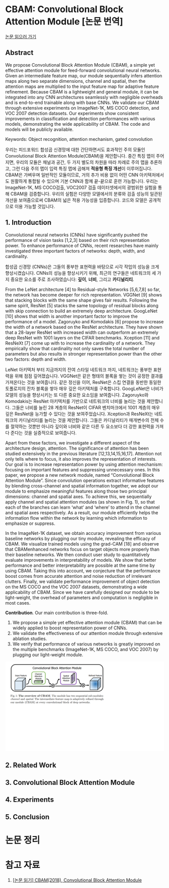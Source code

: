 # CBAM: Convolutional Block Attention Module [논문 번역]

[논문 읽으러 가기](https://arxiv.org/abs/1807.06521)

## Abstract

We propose Convolutional Block Attention Module (CBAM),
a simple yet effective attention module for feed-forward convolutional
neural networks. Given an intermediate feature map, our module sequentially infers attention maps along two separate dimensions, channel
and spatial, then the attention maps are multiplied to the input feature
map for adaptive feature refinement. Because CBAM is a lightweight and
general module, it can be integrated into any CNN architectures seamlessly with negligible overheads and is end-to-end trainable along with
base CNNs. We validate our CBAM through extensive experiments on
ImageNet-1K, MS COCO detection, and VOC 2007 detection datasets.
Our experiments show consistent improvements in classification and detection performances with various models, demonstrating the wide applicability of CBAM. The code and models will be publicly available.

Keywords: Object recognition, attention mechanism, gated convolution

우리는 피드포워드 합성곱 신경망에 대한 간단하면서도 효과적인 주의 모듈인 Convolutional Block Attention Module(CBAM)을 제안합니다. 중간 특징 맵이 주어지면, 우리의 모듈은 채널과 공간, 두 가지 별도의 차원을 따라 차례로 주의 맵을 추론하고, 그런 다음 주의 맵이 입력 특징 맵에 곱해져 **적응형 특징 개선**이 이루어집니다. CBAM은 가벼우며 일반적인 모듈이므로, 거의 추가 비용 없이 어떤 CNN 아키텍처에서도 원활하게 통합될 수 있으며 기본 CNN과 함께 끝-끝으로 훈련 가능합니다. 우리는 ImageNet-1K, MS COCO검출, VOC2007 검출 데이터셋에서의 광범위한 실험을 통해 CBAM을 검증합니다. 우리의 실험은 다양한 모델에서의 분류와 검출 성능의 일관된 개선을 보여줌으로써 CBAM의 넓은 적용 가능성을 입증합니다. 코드와 모델은 공개적으로 이용 가능할 것입니다.

## 1. Introduction

Convolutional neural networks (CNNs) have significantly pushed the performance of vision tasks [1,2,3] based on their rich representation power. To enhance performance of CNNs, recent researches have mainly investigated three important factors of networks: depth, width, and cardinality.

합성곱 신경망 (CNNs)은 그들의 풍부한 표현력을 바탕으로 시각 작업의 성능을 크게 향상시켰습니다. CNNs의 성능을 향상시키기 위해, 최근의 연구들은 네트워크의 세 가지 중요한 요소를 주로 조사하였습니다: **깊이**, **너비**, 그리고 **카디널리티**.

From the LeNet architecture [4] to Residual-style Networks [5,6,7,8] so far, the network has become deeper for rich representation. VGGNet [9] shows that stacking blocks with the same shape gives fair results. Following the same spirit, ResNet [5] stacks the same topology of residual blocks along with skip connection to build an extremely deep architecture. GoogLeNet [10] shows that width is another important factor to improve the performance of a model. Zagoruyko and Komodakis [6] propose to increase the width of a network based on the ResNet architecture. They have shown that a 28-layer ResNet with increased width can outperform an extremely deep ResNet with 1001 layers on the CIFAR benchmarks. Xception [11] and ResNeXt [7] come up with to increase the cardinality of a network. They empirically show that cardinality not only saves the total number of parameters but also results in stronger representation power than the other two factors: depth and width.

LeNet 아키텍처 부터 지금까지의 잔여 스타일 네트워크 까지, 네트워크는 풍부한 표현력을 위해 점점 깊어졌습니다. VGGNet은 같은 형태의 블록을 쌓는 것이 공정한 결과를 가져온다는 것을 보여줍니다. 같은 정신을 이어, ResNet은 스킵 연결을 동반한 동일한 토폴로지의 잔차 블록을 쌓아 매우 깊은 아키텍처를 구축합니다. GoogLeNet은 너비가 모델의 성능을 향상시키는 또 다른 중요한 요소임을 보여줍니다. Zagoruyko와 Komodakis는 ResNet 아키텍처를 기반으로 네트워크의 너비를 늘리는 것을 제안합니다. 그들은 너비를 늘린 28 계층의 ResNet이 CIFAR 벤치마크에서 1001 계층의 매우 깊은 ResNet을 능가할 수 있다는 것을 보여주었습니다. Xception과 ResNeXt는 네트워크의 카디널리티를 늘리는 것을 제안합니다. 그들은 카디널리티가 매개변수의 전체 수를 절약하는 것뿐만 아니라 깊이와 너비와 같은 다른 두 요소보다 더 강한 표현력을 가져다 준다는 것을 실증적으로 보여줍니다.

Apart from these factors, we investigate a different aspect of the architecture design, attention. The significance of attention has been studied extensively in the previous literature [12,13,14,15,16,17]. Attention not only tells where to focus, it also improves the representation of interests. Our goal is to increase representation power by using attention mechanism: focusing on important features and suppressing unnecessary ones. In this paper, we propose a new network module, named “Convolutional Block Attention Module”. Since convolution operations extract informative features by blending cross-channel and spatial information together, we adopt our module to emphasize meaningful features along those two principal dimensions: channel and spatial axes. To achieve this, we sequentially apply channel and spatial attention modules (as shown in Fig. 1), so that each of the branches can learn ‘what’ and ‘where’ to attend in the channel and spatial axes respectively. As a result, our module efficiently helps the information flow within the network by learning which information to emphasize or suppress.

In the ImageNet-1K dataset, we obtain accuracy improvement from various baseline networks by plugging our tiny module, revealing the efficacy of CBAM. We visualize trained models using the grad-CAM [18] and observe that CBAMenhanced networks focus on target objects more properly than their baseline networks. We then conduct user study to quantitatively evaluate improvements in interpretability of models. We show that better performance and better interpretability are possible at the same time by using CBAM. Taking this into account, we conjecture that the performance boost comes from accurate attention and noise reduction of irrelevant clutters. Finally, we validate performance improvement of object detection on the MS COCO and the VOC 2007 datasets, demonstrating a wide applicability of CBAM. Since we have carefully designed our module to be light-weight, the overhead of parameters and computation is negligible in most cases.

**Contribution**. Our main contribution is three-fold.

1. We propose a simple yet effective attention module (CBAM) that can be widely applied to boost representation power of CNNs.
2. We validate the effectiveness of our attention module through extensive ablation studies.
3. We verify that performance of various networks is greatly improved on the multiple benchmarks (ImageNet-1K, MS COCO, and VOC 2007) by plugging our light-weight module.

![CBAM overview](./img/CBAM_overview.png)

## 2. Related Work

## 3. Convolutional Block Attention Module

## 4. Experiments

## 5. Conclusion

# 논문 정리

# 참고 자료

1. [[논문 읽기] CBAM(2018), Convolutional Block Attention Module](https://deep-learning-study.tistory.com/666)
